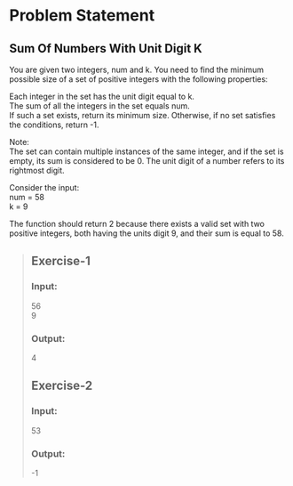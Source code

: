 # Problem Statement
## Sum Of Numbers With Unit Digit K
You are given two integers, num and k. You need to find the minimum possible size of a set of positive integers with the following properties:

Each integer in the set has the unit digit equal to k.  
The sum of all the integers in the set equals num.  
If such a set exists, return its minimum size. Otherwise, if no set satisfies the conditions, return -1.

Note:  
The set can contain multiple instances of the same integer, and if the set is empty, its sum is considered to be 0.
The unit digit of a number refers to its rightmost digit.

Consider the input:  
num = 58  
k = 9

The function should return 2 because there exists a valid set with two positive integers, both having the units digit 9, and their sum is equal to 58.

>## Exercise-1
>### Input:
>56  
>9
>### Output:
>4
>## Exercise-2
>### Input:
>53
>### Output:
>-1
